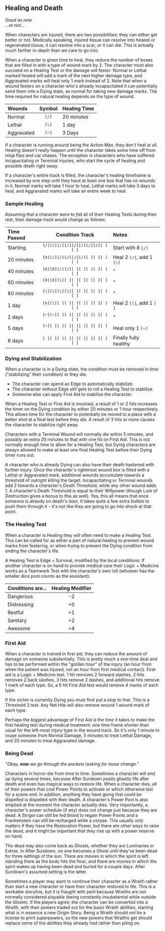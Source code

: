 ## Healing and Death
_Good as new<br />
...or not..._

When characters are injured, there are two possibilities: they can either get
better or not. Medically speaking, injured tissue can resolve into healed or
regenerated tissue, it can resolve into a scar, or it can die. This is actually
much farther in-depth than we care to go into.

When a character is given time to heal, they reduce the number of boxes that are
filled in with a type of wound mark by 2. The character must also succeed on a
Healing Test or the damage will fester: Normal or Lethal marked healed will add
a mark of the next higher damage type, and Aggravated marks will heal only 1
mark instead of 2. Note that when a wound festers on a character who's already
Incapacitated it can potentially send them into a Dying state, as normal for
taking new damage marks. The time required for natural healing depends on the
type of wound.

| Wounds | Symbol | Healing Time |
|:-------|:------:|:-------------|
| Normal | <tt>[/]</tt> | 20 minutes |
| Lethal | <tt>[\\]</tt> | 1 day |
| Aggravated | <tt>[<s> </s>]</tt> | 3 Days |

If a character is running around being the Action Man, they don't heal at all.
Healing doesn't really happen until the character takes some time off from ninja
flips and car chases. The exception is characters who have suffered
Incapacitating or Terminal injuries, who start the cycle of healing and possible
death right away.

If a character's entire track is filled, the character's healing timeframe is
increased by one step until they have at least one box that has no wounds in it.
Normal marks will take 1 hour to heal, Lethal marks will take 3 days to heal,
and Aggravated marks will take an entire week to heal.

### Sample Healing

Assuming that a character were to _fail_ all of their Healing Tests during their
rest, their damage track would change as follows:

| Time Passed | Condition Track | Notes |
|:-|:-:|:-|
| Starting | <tt>[/][/][/][/][/][/][/][/][ ][ ]</tt> | Start with 8 <tt>[/]</tt>
| 20 minutes | <tt>[X][/][/][/][/][/][ ][ ][ ][ ]</tt> | Heal 2 <tt>[/]</tt>, add 1 <tt>[\\]</tt>
| 40 minutes | <tt>[X][X][/][/][ ][ ][ ][ ][ ][ ]</tt> | "
| 60 minutes | <tt>[X][X][\\][ ][ ][ ][ ][ ][ ][ ]</tt> | "
| 80 minutes | <tt>[\\][\\][\\][\\][ ][ ][ ][ ][ ][ ]</tt> | "
| 1 day | <tt>[<s>\\</s>][\\][ ][ ][ ][ ][ ][ ][ ][ ]</tt> | Heal 2 <tt>[\\]</tt>, add 1 <tt>[<s> </s>]</tt>
| 2 days | <tt>[<s> </s>][<s> </s>][ ][ ][ ][ ][ ][ ][ ][ ]</tt> | "
| 5 days | <tt>[<s> </s>][ ][ ][ ][ ][ ][ ][ ][ ][ ]</tt> | Heal only 1 <tt>[<s> </s>]</tt>
| 8 days | <tt>[ ][ ][ ][ ][ ][ ][ ][ ][ ][ ]</tt> | Finally fully healthy

### Dying and Stabilization

When a character is in a Dying state, the condition must be removed in time
("stabilizing" their condition) or they die.

* The character can spend an Edge to automatically stabilize.
* The character without Edge still gets to roll a Healing Test to stabilize.
* Someone else can apply First Aid to stabilize the character.

When a Healing Test or First Aid is involved, a result of 1 or 2 hits increases
the timer on the Dying condition by either 20 minutes or 1 hour respectively.
This allows time for the character to potentially be moved to a place with a
better shot at a final test before they die. A result of 3 hits or more causes
the character to stabilize right away.

Characters with a Terminal Wound will normally die within 5 minutes, and
possibly an extra 20 minutes to that with one hit on First Aid. This is not
normally enough time to allow for a Healing Test, but Dying characters are
always allowed to make at least one final Healing Test before their Dying timer
runs out.

A character who is already Dying can also have their death hastened with further
injury. Once the character's rightmost wound box is filled with a Lethal or
Aggravated mark, additional wounds accumulate towards a threshold of outright
killing the target. Incapacitating or Terminal wounds add 2 towards a
character's Death Threshold, while any other wound adds 1. A character's Death
Threshold is equal to their Willpower (though Lure of Destruction gives a bonus
to this as well). Yes, this all means that once someone is already on death's
door, it takes quite a few extra bullets to push them through it - it's not like
they are going to go _into_ shock at that point.

### The Healing Test

When a character is Healing they will often need to make a Healing Test. This
can be called for as either a part of natural healing to prevent wound marks
from festering, or when trying to prevent the Dying condition from ending the
character's life.

A Healing Test is Edge + Survival, modified by the local conditions. If another
character is on hand to provide medical care their Logic + Medicine works as a
Teamwork Test with the character's own roll (whoever has the smaller dice pool
counts as the assistant).

| Conditions are... | Healing Modifier |
|:------------------|:----------------:|
| Dangerous | -2 |
| Distressing | +0 |
| Restful | +1 |
| Sanitary | +2 |
| Awesome | +4 |

### First Aid

When a character is trained in first aid, they can reduce the amount of damage
on someone substantially. This is pretty much a one-time deal and has to be
performed within the "golden hour" of the injury (an hour from when the patient
was injured, not an hour from first medical contact). First aid is a Logic +
Medicine test. 1 hit removes 2 forward slashes, 2 hits removes 2 back slashes, 3
hits remove 2 dashes, and additional hits remove 1 mark of each type. So, a 5
hit First Aid test would remove 4 marks of each type.

If the victim is currently Dying you must first put a stop to that. This is a
Threshold 3 test. Any Net Hits will also remove wound 1 wound mark of each type.

Perhaps the biggest advantage of First Aid is the _time_ it takes to make the
first healing test during medical treatment: one time frame shorter than usual
for the left-most injury type in the wound track. So it's only 1 minute to rouse
someone from Normal Damage, 5 minutes to treat Lethal Damage, and 20 minutes to
treat Aggravated damage.

### Being Dead
_"Okay, **now** we go through the pockets looking for loose change."_

Characters in horror die from time to time. Sometimes a character will end up
dying several times, because After Sundown posits ghastly life after death and
even has magical ways to restore life. When a character dies, all of their
powers that cost Power Points to activate or which otherwise last for a scene
end. In addition, anything they have going that could be dispelled is dispelled
with their death. A character's Power Pool is also emptied at the moment the
character actually dies. Very importantly, a character's power schedule (if any)
does not change just because they are dead. A Strigoi can still be fed blood to
regain Power Points and a Frankenstein can still be recharged while a corpse.
This usually only matters if they have the Restoration Power, but there are
other ways to raise the dead, and it might be important that they rise up with a
power reserve on hand.

The dead may also come back as Ghosts, whether they are Luminaries or Extras. In
After Sundown, no one becomes a Ghost until they've been dead for three settings
of the sun. There are movies in which the spirit is left standing there as the
body hits the floor, and there are movies in which the spirit wakes up having
been dead and buried for a couple days. After Sundown's assumed setting is the
latter.

Sometimes a player may want to continue their character as a Wraith rather than
start a new character or have their character restored to life. This is a
workable storyline, but it is fraught with peril because Wraiths are not
normally considered playable (being constantly insubstantial while outside the
Gloom). If the players agree, the character can be converted into a Wraith, with
their powers traded out for the basic Wraith abilities, starting what is in
essence a new Origin Story. Being a Wraith should not be a license to print
superpowers, so the new powers that Wraiths get should replace some of the
abilities they already had rather than piling on.
